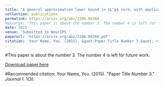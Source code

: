 ```yaml
---
title: "A general approximation lower bound in $L^p$ norm, with applications to feed-forward neural networks"
collection: publications
permalink: https://arxiv.org/abs/2206.04360
#excerpt: 'This paper is about the number 3. The number 4 is left for future work.'
date: 2022
venue: 'Submitted to NeurIPS '
paperurl: 'https://arxiv.org/abs/2206.04360.pdf'
citation: 'Your Name, You. (2015). &quot;Paper Title Number 3.&quot; <i>Journal 1</i>. 1(3).'
---
```

#This paper is about the number 3. The number 4 is left for future work.

[Download paper here](https://arxiv.org/abs/2206.04360.pdf)

#Recommended citation: Your Name, You. (2015). "Paper Title Number 3." <i>Journal 1</i>. 1(3).

